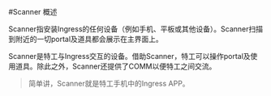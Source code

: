 #Scanner 概述

Scanner指安装Ingress的任何设备（例如手机、平板或其他设备）。Scanner扫描到附近的一切portal及道具都会展示在主界面上。

Scanner是特工与Ingress交互的设备。借助Scanner，特工可以操作portal及使用道具。除此之外，Scanner还提供了COMM以便特工之间交流。


> 简单讲，Scanner就是特工手机中的Ingress APP。
